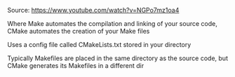 Source: https://www.youtube.com/watch?v=NGPo7mz1oa4

 Where Make automates the compilation and linking of your source code, CMake automates the creation of your Make files

 Uses a config file called CMakeLists.txt stored in your directory

 Typically Makefiles are placed in the same directory as the source code, but CMake generates its Makefiles in a different dir



